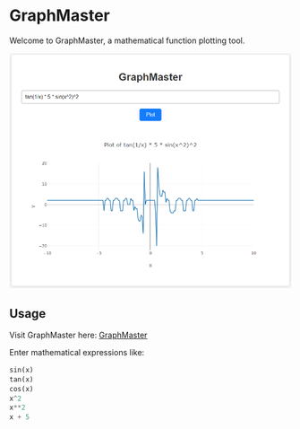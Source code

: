 # GraphMaster
Welcome to GraphMaster, a mathematical function plotting tool.

![GraphMasterPhoto](https://github.com/ArmandtErasmus/GraphMaster/blob/main/GraphMaster.png)

## Usage
Visit GraphMaster here:
[GraphMaster](https://armandterasmus.github.io/GraphMaster/)

Enter mathematical expressions like:
```python
sin(x)
tan(x)
cos(x)
x^2
x**2
x + 5
```
